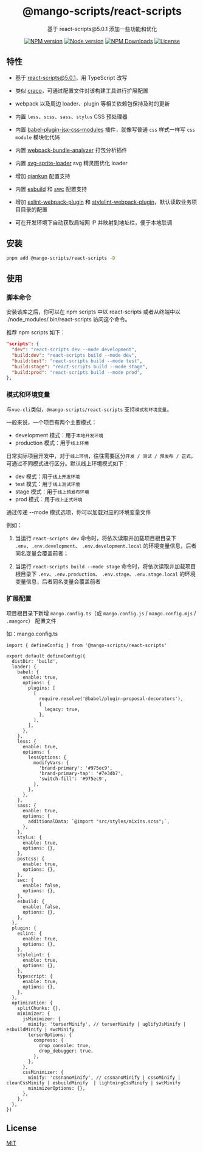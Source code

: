 <h1 align="center">
@mango-scripts/react-scripts
</h1>
<p align="center">
基于 react-scripts@5.0.1 添加一些功能和优化
<p>
<p align="center">
<a href="https://www.npmjs.com/package/@mango-scripts/react-scripts" target="__blank" rel="noopener noreferrer"><img src="https://img.shields.io/npm/v/@mango-scripts/react-scripts?label=" alt="NPM version"></a>
<a href="https://www.npmjs.com/package/@mango-scripts/react-scripts" target="__blank" rel="noopener noreferrer"><img src="https://img.shields.io/node/v/@mango-scripts/react-scripts" alt="Node version"></a>
<a href="https://www.npmjs.com/package/@mango-scripts/react-scripts" target="__blank" rel="noopener noreferrer"><img alt="NPM Downloads" src="https://img.shields.io/npm/dt/@mango-scripts/react-scripts"></a>
<a href="./LICENSE" target="__blank" rel="noopener noreferrer"><img alt="License" src="https://img.shields.io/github/license/Albertlin0923/mango-scripts"></a>
</p>

## 特性

- 基于 [react-scripts@5.0.1](https://github.com/facebook/create-react-app/tree/main/packages/react-scripts)，用 TypeScript 改写
- 类似 [craco](https://github.com/dilanx/craco)，可通过配置文件对该构建工具进行扩展配置
- webpack 以及周边 loader、plugin 等相关依赖包保持及时的更新
- 内置 `less`、`scss`、`sass`、`stylus` CSS 预处理器
- 内置 [babel-plugin-jsx-css-modules](https://github.com/CJY0208/babel-plugin-jsx-css-modules) 插件，就像写普通 `css` 样式一样写 `css module` 模块化代码
- 内置 [webpack-bundle-analyzer](https://github.com/webpack-contrib/webpack-bundle-analyzer) 打包分析插件
- 内置 [svg-sprite-loader](https://github.com/JetBrains/svg-sprite-loader) svg 精灵图优化 loader
- 增加 [qiankun](https://github.com/umijs/qiankun) 配置支持
- 内置 [esbuild](https://github.com/evanw/esbuild) 和 [swc](https://github.com/swc-project/swc) 配置支持
- 增加 [eslint-webpack-plugin](https://github.com/webpack-contrib/eslint-webpack-plugin) 和 [stylelint-webpack-plugin](https://github.com/webpack-contrib/stylelint-webpack-plugin)，默认读取业务项目目录的配置

- 可在开发环境下自动获取局域网 IP 并映射到地址栏，便于本地联调

## 安装

```bash
pnpm add @mango-scripts/react-scripts -D
```

## 使用

### 脚本命令

安装该库之后，你可以在 npm scripts 中以 react-scripts 或者从终端中以 ./node_modules/.bin/react-scripts 访问这个命令。

推荐 npm scripts 如下：

```json
"scripts": {
  "dev": "react-scripts dev --mode development",
  "build:dev": "react-scripts build --mode dev",
  "build:test": "react-scripts build --mode test",
  "build:stage": "react-scripts build --mode stage",
  "build:prod": "react-scripts build --mode prod",
},
```

### 模式和环境变量

与`vue-cli`类似，`@mango-scripts/react-scripts` 支持`模式和环境变量`。

一般来说，一个项目有两个主要模式：

- development 模式：用于`本地开发环境`
- production 模式：用于`线上环境`

日常实际项目开发中，对于`线上环境`，往往需要区分`开发 / 测试 / 预发布 / 正式`，可通过不同模式进行区分。默认线上环境模式如下：

- dev 模式：用于`线上开发环境`
- test 模式：用于`线上测试环境`
- stage 模式：用于`线上预发布环境`
- prod 模式：用于`线上正式环境`

通过传递 --mode 模式选项，你可以加载对应的环境变量文件

例如：

1. 当运行 `react-scripts dev` 命令时，将依次读取并加载项目根目录下 `.env`、`.env.development`、 `.env.development.local` 的环境变量信息，后者同名变量会覆盖前者；

2. 当运行 `react-scripts build --mode stage` 命令时，将依次读取并加载项目根目录下 `.env`、`.env.production`、 `.env.stage`、`.env.stage.local` 的环境变量信息，后者同名变量会覆盖前者

### 扩展配置

项目根目录下新增 `mango.config.ts`（或 `mango.config.js` / `mango.config.mjs` / `.mangorc`） 配置文件

如：mango.config.ts

```
import { defineConfig } from '@mango-scripts/react-scripts'

export default defineConfig({
  distDir: 'build',
  loader: {
    babel: {
      enable: true,
      options: {
        plugins: [
          [
            require.resolve('@babel/plugin-proposal-decorators'),
            {
              legacy: true,
            },
          ],
        ],
      },
    },
    less: {
      enable: true,
      options: {
        lessOptions: {
          modifyVars: {
            'brand-primary': '#975ec9',
            'brand-primary-tap': '#7e3db7',
            'switch-fill': '#975ec9',
          },
        },
      },
    },
    sass: {
      enable: true,
      options: {
        additionalData: `@import "src/styles/mixins.scss";`,
      },
    },
    stylus: {
      enable: true,
      options: {},
    },
    postcss: {
      enable: true,
      options: {},
    },
    swc: {
      enable: false,
      options: {},
    },
    esbuild: {
      enable: false,
      options: {},
    },
  },
  plugin: {
    eslint: {
      enable: true,
      options: {},
    },
    stylelint: {
      enable: true,
      options: {},
    },
    typescript: {
      enable: true,
      options: {},
    },
  },
  optimization: {
    splitChunks: {},
    minimizer: {
      jsMinimizer: {
        minify: 'terserMinify', // terserMinify | uglifyJsMinify | esbuildMinify | swcMinify
        terserOptions: {
          compress: {
            drop_console: true,
            drop_debugger: true,
          },
        },
      },
      cssMinimizer: {
        minify: 'cssnanoMinify', // cssnanoMinify | cssoMinify | cleanCssMinify | esbuildMinify  | lightningCssMinify | swcMinify
        minimizerOptions: {},
      },
    },
  },
})
```

## License

[MIT](./LICENSE)
